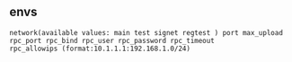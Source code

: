 ## envs
    network(available values: main test signet regtest ) port max_upload
    rpc_port rpc_bind rpc_user rpc_password rpc_timeout
    rpc_allowips (format:10.1.1.1:192.168.1.0/24)

